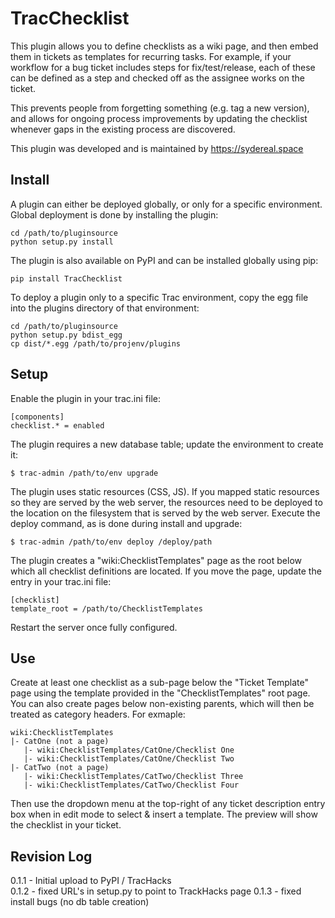# TracChecklist

This plugin allows you to define checklists as a wiki page, and then embed 
them in tickets as templates for recurring tasks. For example, if your workflow
for a bug ticket includes steps for fix/test/release, each of these can be defined
as a step and checked off as the assignee works on the ticket. 

This prevents people from forgetting something (e.g. tag a new version), and
allows for ongoing process improvements by updating the checklist whenever gaps 
in the existing process are discovered.

This plugin was developed and is maintained by https://sydereal.space


## Install

 A plugin can either be deployed globally, or only for a specific environment. 
 Global deployment is done by installing the plugin:

    cd /path/to/pluginsource
    python setup.py install

The plugin is also available on PyPI and can be installed globally using pip:

    pip install TracChecklist

To deploy a plugin only to a specific Trac environment, copy the egg file into
the plugins directory of that environment:

    cd /path/to/pluginsource
    python setup.py bdist_egg
    cp dist/*.egg /path/to/projenv/plugins


## Setup

Enable the plugin in your trac.ini file:

    [components]
    checklist.* = enabled

The plugin requires a new database table; update the environment to create it:

    $ trac-admin /path/to/env upgrade 

The plugin uses static resources (CSS, JS).  If you mapped static resources so 
they are served by the web server, the resources need to be deployed to the 
location on the filesystem that is served by the web server. Execute the deploy 
command, as is done during install and upgrade: 

	$ trac-admin /path/to/env deploy /deploy/path

The plugin creates a "wiki:ChecklistTemplates" page as the root below which all
checklist definitions are located. If you move the page, update the entry in your
trac.ini file:

    [checklist]
    template_root = /path/to/ChecklistTemplates
 
 Restart the server once fully configured.
 
 
 ## Use

Create at least one checklist as a sub-page below the "Ticket Template" page 
using the template provided in the "ChecklistTemplates" root page. You can also 
create pages below non-existing parents, which will then be treated as category 
headers. For exmaple:

    wiki:ChecklistTemplates
    |- CatOne (not a page)
	   |- wiki:ChecklistTemplates/CatOne/Checklist One
	   |- wiki:ChecklistTemplates/CatOne/Checklist Two
    |- CatTwo (not a page)
	   |- wiki:ChecklistTemplates/CatTwo/Checklist Three
	   |- wiki:ChecklistTemplates/CatTwo/Checklist Four

Then use the dropdown menu at the top-right of any ticket description entry 
box when in edit mode to select & insert a template. The preview will show the 
checklist in your ticket. 


## Revision Log

0.1.1 - Initial upload to PyPI / TracHacks  
0.1.2 - fixed URL's in setup.py to point to TrackHacks page 
0.1.3 - fixed install bugs (no db table creation) 
